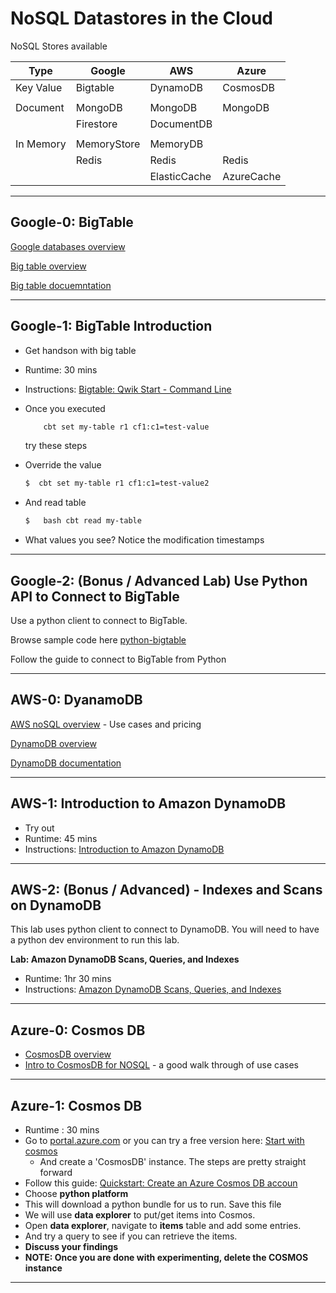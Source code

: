 # NoSQL Datastores in the Cloud

NoSQL Stores available

| Type      | Google      | AWS          | Azure      |
|-----------|-------------|--------------|------------|
| Key Value | Bigtable    | DynamoDB     | CosmosDB   |
|           |             |              |            |
| Document  | MongoDB     | MongoDB      | MongoDB    |
|           | Firestore   | DocumentDB   |            |
|           |             |              |            |
| In Memory | MemoryStore | MemoryDB     |            |
|           | Redis       | Redis        | Redis      |
|           |             | ElasticCache | AzureCache |

---

## Google-0: BigTable

[Google databases overview](https://cloud.google.com/products/databases/)

[Big table overview](https://cloud.google.com/bigtable/)

[Big table docuemntation](https://codelabs.developers.google.com/codelabs/cloud-bigtable-intro-java/index.html#0)

---

## Google-1: BigTable Introduction

* Get handson with big table
* Runtime: 30 mins
* Instructions: [Bigtable: Qwik Start - Command Line](https://www.cloudskillsboost.google/focuses/579?catalog_rank=%7B%22rank%22%3A1%2C%22num_filters%22%3A0%2C%22has_search%22%3Atrue%7D&parent=catalog&search_id=22818504)
* Once you executed 

    ```bash
        cbt set my-table r1 cf1:c1=test-value
    ```

    try these steps
* Override the value

    ```bash
    $  cbt set my-table r1 cf1:c1=test-value2
    ```

* And read table

    ```bash
    $   bash cbt read my-table
    ```

* What values you see?  Notice the modification timestamps

---

## Google-2: (Bonus / Advanced Lab)  Use Python API to Connect to BigTable

Use a python client to connect to BigTable.

Browse sample code here [python-bigtable](https://github.com/googleapis/python-bigtable/tree/1058c7367ab2d0e523639302b18f25edc8a42291/samples/hello)

Follow the guide to connect to BigTable from Python

---

## AWS-0: DyanamoDB

[AWS noSQL overview](https://aws.amazon.com/nosql/) - Use cases and pricing

[DynamoDB overview](https://aws.amazon.com/dynamodb/)

[DynamoDB documentation](https://docs.aws.amazon.com/dynamodb/index.html)

---

## AWS-1: Introduction to Amazon DynamoDB

* Try out 
* Runtime: 45 mins
* Instructions: [Introduction to Amazon DynamoDB](https://amazon.qwiklabs.com/focuses/51801?catalog_rank=%7B%22rank%22%3A4%2C%22num_filters%22%3A0%2C%22has_search%22%3Atrue%7D&parent=catalog&search_id=22819312)

---

## AWS-2: (Bonus / Advanced) - Indexes and Scans on DynamoDB

This lab uses python client to connect to DynamoDB.  You will need to have a python dev environment to run this lab.

**Lab: Amazon DynamoDB Scans, Queries, and Indexes**

* Runtime: 1hr 30 mins
* Instructions: [Amazon DynamoDB Scans, Queries, and Indexes](https://amazon.qwiklabs.com/focuses/38484?catalog_rank=%7B%22rank%22%3A5%2C%22num_filters%22%3A0%2C%22has_search%22%3Atrue%7D&parent=catalog&search_id=22819380)

---

## Azure-0: Cosmos DB

* [CosmosDB overview](https://learn.microsoft.com/en-us/azure/cosmos-db/introduction)
* [Intro to CosmosDB for NOSQL](https://learn.microsoft.com/en-us/training/modules/introduction-to-azure-cosmos-db-sql-api/) - a good walk through of use cases

---

## Azure-1: Cosmos DB

* Runtime : 30 mins
* Go to [portal.azure.com](https://portal.azure.com/)  or you can try a free version here: [Start with cosmos](https://cosmos.azure.com/try/)
    * And create a 'CosmosDB' instance.  The steps are pretty straight forward
* Follow this guide: [Quickstart: Create an Azure Cosmos DB accoun](https://learn.microsoft.com/en-us/azure/cosmos-db/nosql/quickstart-portal)
* Choose **python platform**
* This will download a python bundle for us to run.  Save this file
* We will use **data explorer** to put/get items into Cosmos.
* Open **data explorer**, navigate to **items** table and add some entries.
* And try a query to see if you can retrieve the items.
* **Discuss your findings**
* **NOTE: Once you are done with experimenting, delete the COSMOS instance**

---